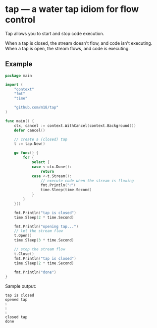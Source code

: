 # tap — a water tap idiom for flow control

Tap allows you to start and stop code execution.

When a tap is closed, the stream doesn't flow, and code isn't executing. When a tap is open, the stream flows, and code is executing.

## Example
```go
package main

import (
	"context"
	"fmt"
	"time"

	"github.com/m18/tap"
)

func main() {
	ctx, cancel := context.WithCancel(context.Background())
	defer cancel()

	// create a (closed) tap
	t := tap.New()

	go func() {
		for {
			select {
			case <-ctx.Done():
				return
			case <-t.Stream():
				// execute code when the stream is flowing
				fmt.Println("💧")
				time.Sleep(time.Second)
			}
		}
	}()

	fmt.Println("tap is closed")
	time.Sleep(2 * time.Second)

	fmt.Println("opening tap...")
	// let the stream flow
	t.Open()
	time.Sleep(3 * time.Second)

	// stop the stream flow
	t.Close()
	fmt.Println("tap is closed")
	time.Sleep(2 * time.Second)

	fmt.Println("done")
}
```

Sample output:
```
tap is closed
opened tap
💧
💧
💧
closed tap
done
```
